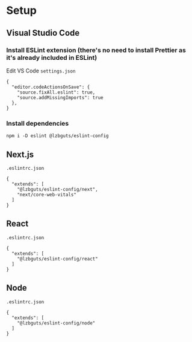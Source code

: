 # Setup

## Visual Studio Code

### Install ESLint extension (there's no need to install Prettier as it's already included in ESLint)

Edit VS Code `settings.json`
```
{
  "editor.codeActionsOnSave": {
    "source.fixAll.eslint": true,
    "source.addMissingImports": true
  },
}
```

### Install dependencies
```
npm i -D eslint @lzbguts/eslint-config
```

## Next.js

`.eslintrc.json`
```
{
  "extends": [
    "@lzbguts/eslint-config/next", 
    "next/core-web-vitals"
  ]
}
```

## React

`.eslintrc.json`
```
{
  "extends": [
    "@lzbguts/eslint-config/react"
  ]
}
```

## Node

`.eslintrc.json`
```
{
  "extends": [
    "@lzbguts/eslint-config/node"
  ]
}
```
